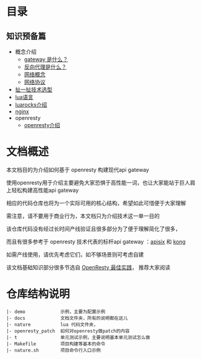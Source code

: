 # 目录

## 知识预备篇

* 概念介绍
    - [gateway 是什么？](prepare/gateway.md)
    - [反向代理是什么？](prepare/reverse_proxy.md)
    - [网络概念](prepare/network.md)
    - [网络协议](prepare/protocol.md)
* [扯一扯技术选型](prepare/choose.md)
* [lua语言](prepare/lua/index.md)
* [luarocks介绍](prepare/lua/luarocks.md)
* [nginx](prepare/nginx.md)
* openresty
    - [openresty介绍](prepare/openresty/openresty.md)
 
# 文档概述

本文档目的为介绍如何基于 openresty 构建现代api gateway

使用openresty用于介绍主要避免大家恐惧于高性能一词，也让大家能站于巨人肩上轻松构建高性能api gateway

相应的代码仓库也将为一个实际可用的核心结构，希望如此可惜便于大家理解

需注意，请不要用于商业行为，本文档只为介绍技术这一单一目的

该仓库代码没有经过长时间产线验证且很多部分为了便于理解简化了很多，

而且有很多参考于 openresty 技术代表的标杆api gateway ：[apisix](https://github.com/apache/apisix) 和 [kong](https://github.com/Kong/kong)

如需产线使用，请优先考虑它们，如不够场景则可考虑自建

该文档基础知识部分很多节选自 [OpenResty 最佳实践](https://github.com/moonbingbing/openresty-best-practices/blob/master/SUMMARY.md)， 推荐大家阅读

# 仓库结构说明
```
|- demo             示例，主要为配置示例
|- docs             文档文件夹，所有的说明都在这儿
|- nature           lua 代码文件夹，
|- openresty_patch  如何对openresty做patch的内容
|- t                单元测试示例，主要说明基本单元测试怎么做
|- Makefile         项目构建等基本的命令
|- nature.sh        项目命令行入口示例
```
